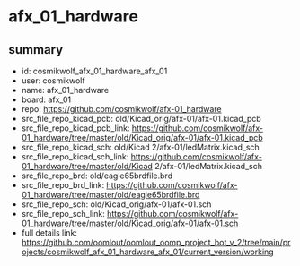 # afx_01_hardware
 
## summary 
* id: cosmikwolf_afx_01_hardware_afx_01
* user: cosmikwolf
* name: afx_01_hardware
* board: afx_01
* repo: https://github.com/cosmikwolf/afx-01_hardware
* src_file_repo_kicad_pcb: old/Kicad_orig/afx-01/afx-01.kicad_pcb
* src_file_repo_kicad_pcb_link: https://github.com/cosmikwolf/afx-01_hardware/tree/master/old/Kicad_orig/afx-01/afx-01.kicad_pcb
* src_file_repo_kicad_sch: old/Kicad 2/afx-01/ledMatrix.kicad_sch
* src_file_repo_kicad_sch_link: https://github.com/cosmikwolf/afx-01_hardware/tree/master/old/Kicad 2/afx-01/ledMatrix.kicad_sch
* src_file_repo_brd: old/eagle65brdfile.brd
* src_file_repo_brd_link: https://github.com/cosmikwolf/afx-01_hardware/tree/master/old/eagle65brdfile.brd
* src_file_repo_sch: old/Kicad_orig/afx-01/afx-01.sch
* src_file_repo_sch_link: https://github.com/cosmikwolf/afx-01_hardware/tree/master/old/Kicad_orig/afx-01/afx-01.sch
* full details link: https://github.com/oomlout/oomlout_oomp_project_bot_v_2/tree/main/projects/cosmikwolf_afx_01_hardware_afx_01/current_version/working  






